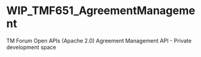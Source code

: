 # WIP_TMF651_AgreementManagement
TM Forum Open APIs (Apache 2.0) Agreement Management API - Private development space
